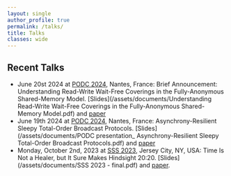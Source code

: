 ```yaml
---
layout: single
author_profile: true
permalink: /talks/
title: Talks
classes: wide
---
```


## Recent Talks

* June 20st 2024 at [PODC 2024](https://www.podc.org/podc2024/), Nantes, France: Brief Announcement: Understanding Read-Write Wait-Free Coverings in the Fully-Anonymous Shared-Memory Model. [Slides](/assets/documents/Understanding Read-Write Wait-Free Coverings in the Fully-Anonymous Shared-Memory Model.pdf) and [paper](https://dl.acm.org/doi/10.1145/3662158.3662786)
* June 19th 2024 at [PODC 2024](https://www.podc.org/podc2024/), Nantes, France: Asynchrony-Resilient Sleepy Total-Order Broadcast Protocols. [Slides](/assets/documents/PODC presentation_ Asynchrony-Resilient Sleepy Total-Order Broadcast Protocols.pdf) and [paper](https://dl.acm.org/doi/10.1145/3662158.3662779)
* Monday, October 2nd, 2023 at [SSS 2023](https://www.stabilizationsafetysecurity2023.com/), Jersey City, NY, USA: Time Is Not a Healer, but It Sure Makes Hindsight 20:20. [Slides](/assets/documents/SSS 2023 - final.pdf) and [paper](https://arxiv.org/abs/2305.02295).
